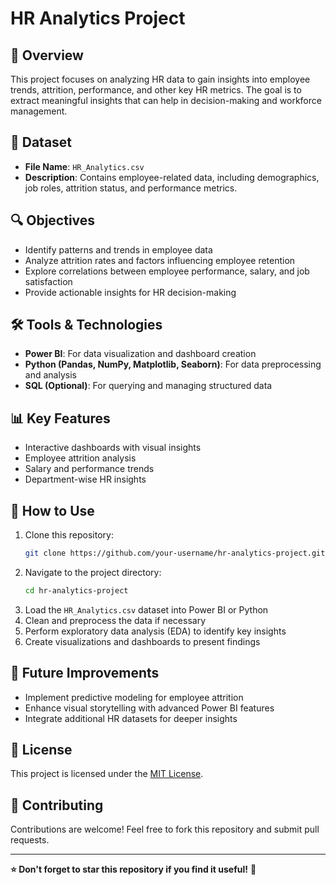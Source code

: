 # HR Analytics Project

## 📌 Overview  
This project focuses on analyzing HR data to gain insights into employee trends, attrition, performance, and other key HR metrics. The goal is to extract meaningful insights that can help in decision-making and workforce management.

## 📂 Dataset  
- **File Name**: `HR_Analytics.csv`  
- **Description**: Contains employee-related data, including demographics, job roles, attrition status, and performance metrics.  

## 🔍 Objectives  
- Identify patterns and trends in employee data  
- Analyze attrition rates and factors influencing employee retention  
- Explore correlations between employee performance, salary, and job satisfaction  
- Provide actionable insights for HR decision-making  

## 🛠️ Tools & Technologies  
- **Power BI**: For data visualization and dashboard creation  
- **Python (Pandas, NumPy, Matplotlib, Seaborn)**: For data preprocessing and analysis  
- **SQL (Optional)**: For querying and managing structured data  

## 📊 Key Features  
- Interactive dashboards with visual insights  
- Employee attrition analysis  
- Salary and performance trends  
- Department-wise HR insights  

## 🚀 How to Use  
1. Clone this repository:  
   ```sh
   git clone https://github.com/your-username/hr-analytics-project.git
   ```  
2. Navigate to the project directory:  
   ```sh
   cd hr-analytics-project
   ```  
3. Load the `HR_Analytics.csv` dataset into Power BI or Python  
4. Clean and preprocess the data if necessary  
5. Perform exploratory data analysis (EDA) to identify key insights  
6. Create visualizations and dashboards to present findings  

## 📌 Future Improvements  
- Implement predictive modeling for employee attrition  
- Enhance visual storytelling with advanced Power BI features  
- Integrate additional HR datasets for deeper insights  

## 📜 License  
This project is licensed under the [MIT License](LICENSE).  

## 🤝 Contributing  
Contributions are welcome! Feel free to fork this repository and submit pull requests.  


---
**⭐ Don't forget to star this repository if you find it useful!** 🚀


